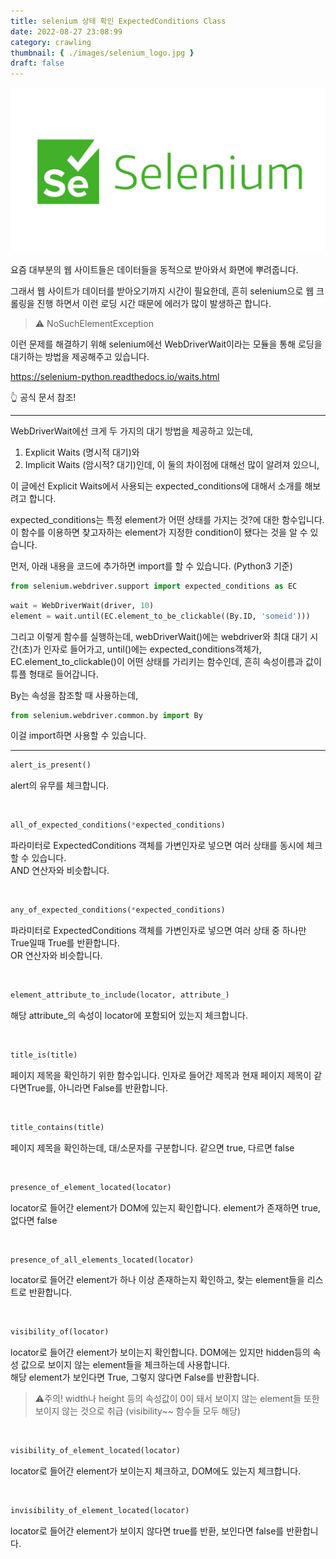 ```yaml
---
title: selenium 상태 확인 ExpectedConditions Class
date: 2022-08-27 23:08:99
category: crawling
thumbnail: { ./images/selenium_logo.jpg }
draft: false
---
```


![selenium_logo](./images/selenium_logo.jpg)

요즘 대부분의 웹 사이트들은 데이터들을 동적으로 받아와서 화면에 뿌려줍니다.

그래서 웹 사이트가 데이터를 받아오기까지 시간이 필요한데, 흔히 selenium으로 웹 크롤링을 진행 하면서 이런 로딩 시간 때문에 에러가 많이 발생하곤 합니다.

> ⚠️ NoSuchElementException

이런 문제를 해결하기 위해 selenium에선 WebDriverWait이라는 모듈을 통해 로딩을 대기하는 방법을 제공해주고 있습니다.

<https://selenium-python.readthedocs.io/waits.html>

👆️ 공식 문서 참조!

---

WebDriverWait에선 크게 두 가지의 대기 방법을 제공하고 있는데,

1. Explicit Waits (명시적 대기)와
2. Implicit Waits (암시적? 대기)인데, 이 둘의 차이점에 대해선 많이 알려져 있으니,

이 글에선 Explicit Waits에서 사용되는 expected_conditions에 대해서 소개를 해보려고 합니다.

expected_conditions는 특정 element가 어떤 상태를 가지는 것?에 대한 함수입니다. 이 함수를 이용하면 찾고자하는 element가 지정한 condition이 됐다는 것을 알 수 있습니다.

먼저, 아래 내용을 코드에 추가하면 import를 할 수 있습니다. (Python3 기준)

```python
from selenium.webdriver.support import expected_conditions as EC
```

```python
wait = WebDriverWait(driver, 10)
element = wait.until(EC.element_to_be_clickable((By.ID, 'someid')))
```

그리고 이렇게 함수를 실행하는데, webDriverWait()에는 webdriver와 최대 대기 시간(초)가 인자로 들어가고, until()에는 expected_conditions객체가, EC.element_to_clickable()이 어떤 상태를 가리키는 함수인데, 흔히 속성이름과 값이 튜플 형태로 들어갑니다.

By는 속성을 참조할 때 사용하는데,

```python
from selenium.webdriver.common.by import By
```

이걸 import하면 사용할 수 있습니다.

---

```python
alert_is_present()
```

alert의 유무를 체크합니다.

<br>

```python
all_of_expected_conditions(*expected_conditions)
```

파라미터로 ExpectedConditions 객체를 가변인자로 넣으면 여러 상태를 동시에 체크할 수 있습니다.  
AND 연산자와 비슷합니다.

<br>

```python
any_of_expected_conditions(*expected_conditions)
```

파라미터로 ExpectedConditions 객체를 가변인자로 넣으면 여러 상태 중 하나만 True일때 True를 반환합니다.  
 OR 연산자와 비슷합니다.

<br>

```python
element_attribute_to_include(locator, attribute_)
```

해당 attribute\_의 속성이 locator에 포함되어 있는지 체크합니다.

<br>

```python
title_is(title)
```

페이지 제목을 확인하기 위한 함수입니다. 인자로 들어간 제목과 현재 페이지 제목이 같다면True를, 아니라면 False를 반환합니다.

<br>

```python
title_contains(title)
```

페이지 제목을 확인하는데, 대/소문자를 구분합니다. 같으면 true, 다르면 false

<br>

```python
presence_of_element_located(locator)
```

locator로 들어간 element가 DOM에 있는지 확인합니다. element가 존재하면 true, 없다면 false

<br>

```python
presence_of_all_elements_located(locator)
```

locator로 들어간 element가 하나 이상 존재하는지 확인하고, 찾는 element들을 리스트로 반환합니다.

<br>

```python
visibility_of(locator)
```

locator로 들어간 element가 보이는지 확인합니다. DOM에는 있지만 hidden등의 속성 값으로 보이지 않는 element들을 체크하는데 사용합니다.  
해당 element가 보인다면 True, 그렇지 않다면 False를 반환합니다.

> ⚠️주의! width나 height 등의 속성값이 0이 돼서 보이지 않는 element들 또한 보이지 않는 것으로 취급 (visibility~~ 함수들 모두 해당)

<br>

```python
visibility_of_element_located(locator)
```

locator로 들어간 element가 보이는지 체크하고, DOM에도 있는지 체크합니다.

<br>

```python
invisibility_of_element_located(locator)
```

locator로 들어간 element가 보이지 않다면 true를 반환, 보인다면 false를 반환합니다.
